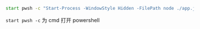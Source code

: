 ```cmd
start pwsh -c "Start-Process -WindowStyle Hidden -FilePath node ./app.js -PassThru -RedirectStandardOutput out.log|out-file -filepath ./process.log"
```

`start pwsh -c` 为 cmd 打开 powershell
